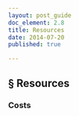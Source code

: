 ```yaml
---
layout: post_guide
doc_element: 2.8
title: Resources
date: 2014-07-20
published: true

---
```


## &sect; Resources

### Costs


